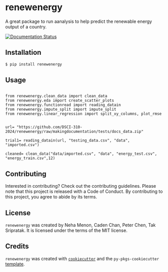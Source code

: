 # renewenergy

A great package to run aanalysis to help predict the renewable energy output of a country.

[![Documentation Status](https://readthedocs.org/projects/renewenergy/badge/?version=latest)](https://renewenergy.readthedocs.io/en/latest/?badge=latest)

## Installation

```bash
$ pip install renewenergy
```

## Usage
```

from renewenergy.clean_data import clean_data
from renewenergy.eda import create_scatter_plots
from renewenergy.functionread import reading_datain
from renewenergy.impute_split import impute_split
from renewenergy.linear_regression import split_xy_columns, plot_rmse


url= "https://github.com/DSCI-310-2024/renewenergy/raw/makingdocumentation/tests/docs_data.zip"

trial1= reading_datain(url, "testing_data.csv", "data", "imported.csv")

cleaned= clean_data("data/imported.csv", "data", "energy_test.csv", "energy_train.csv",12)
```

## Contributing

Interested in contributing? Check out the contributing guidelines. Please note that this project is released with a Code of Conduct. By contributing to this project, you agree to abide by its terms.

## License

`renewenergy` was created by Neha Menon, Caden Chan, Peter Chen, Tak Sripratak. It is licensed under the terms of the MIT license.

## Credits

`renewenergy` was created with [`cookiecutter`](https://cookiecutter.readthedocs.io/en/latest/) and the `py-pkgs-cookiecutter` [template](https://github.com/py-pkgs/py-pkgs-cookiecutter).
